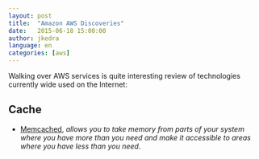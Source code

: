 ```yaml
---
layout: post
title:  "Amazon AWS Discoveries"
date:   2015-06-18 15:00:00
author: jkedra
language: en
categories: [aws]
---
```

Walking over AWS services is quite interesting review of technologies currently wide used on the Internet:

## Cache ##

*  [Memcached](http://memcached.org/about), _allows you to take memory
   from parts of your system where you have more than you need
   and make it accessible to areas where you have less than you need_.

[lsblk-aws]: http://docs.aws.amazon.com/AWSEC2/latest/UserGuide/instance-store-swap-volumes.html
[lsblk-man]: http://manpages.ubuntu.com/manpages/raring/man8/lsblk.8.html
[lsblk-rh]: https://access.redhat.com/documentation/en-US/Red_Hat_Enterprise_Linux/6/html/Deployment_Guide/s1-sysinfo-filesystems.html

